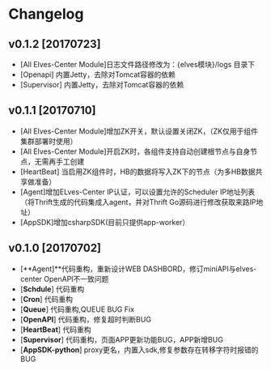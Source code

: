 # Changelog

## v0.1.2 \[20170723\]

* \[All Elves-Center Module\]日志文件路径修改为：{elves模块}/logs 目录下
* \[Openapi\] 内置Jetty，去除对Tomcat容器的依赖
* \[Supervisor\] 内置Jetty，去除对Tomcat容器的依赖

## v0.1.1 \[20170710\]

* \[All Elves-Center Module\]增加ZK开关，默认设置关闭ZK，（ZK仅用于组件集群部署时使用）
* \[All Elves-Center Module\]开启ZK时，各组件支持自动创建根节点与自身节点，无需再手工创建
* \[HeartBeat\] 当启用ZK组件时，HB的数据将写入ZK下的节点（为多HB数据共享做准备）
* \[Agent\]增加ELves-Center IP认证，可以设置允许的Scheduler IP地址列表（将Thrift生成的代码集成入agent，并对Thrift Go源码进行修改获取来路IP地址）
* \[AppSDK\]增加csharpSDK\(目前只提供app-worker）

## v0.1.0 \[20170702\]

* \[**Agent\]**代码重构，重新设计WEB DASHBORD，修订miniAPI与elves-center OpenAPI不一致问题
* \[**Schdule**\] 代码重构
* \[**Cron**\] 代码重构
* \[**Queue**\] 代码重构,QUEUE BUG Fix
* \[**OpenAPI**\] 代码重构，修复超时判断BUG
* \[**HeartBeat**\] 代码重构
* \[**Supervisor**\] 代码重构，页面APP更新功能BUG，APP新增BUG
* \[**AppSDK-python**\] proxy更名，内置入sdk,修复参数存在转移字符时报错的BUG



